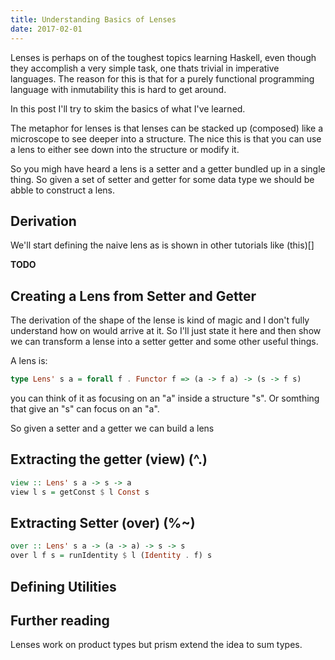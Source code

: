 ```yaml
---
title: Understanding Basics of Lenses
date: 2017-02-01
---
```



Lenses is perhaps on of the toughest topics learning Haskell, even though they accomplish a very simple task, one thats trivial 
in imperative languages. The reason for this is that for a purely functional programming language with inmutability this is hard to get around.

In this post I'll try to skim the basics of what I've learned.

The metaphor for lenses is that lenses can be stacked up (composed) like a microscope to see deeper into a structure. The nice this is that you can use 
a lens to either see down into the structure or modify it.

So you migh have heard a lens is a setter and a getter bundled up in a single thing. So given a set of setter and getter for some data type 
we should be abble to construct a lens.


## Derivation
We'll start defining the naive lens as is shown in other tutorials like (this)[] 


**TODO**


## Creating a Lens from Setter and Getter

The derivation of the shape of the lense  is kind of magic and I don't fully understand how on would arrive at it. So I'll just state it here 
and then show we can transform a lense into a setter getter and some other useful things.

A lens is:
```haskell
type Lens' s a = forall f . Functor f => (a -> f a) -> (s -> f s)
```
you can think of it as focusing on an "a" inside a structure "s". Or somthing that give an "s" can focus on an "a".


So given a setter and a getter we can build a lens

## Extracting the getter (view) (^.)

```haskell
view :: Lens' s a -> s -> a
view l s = getConst $ l Const s
```

## Extracting Setter (over) (%~)

```haskell
over :: Lens' s a -> (a -> a) -> s -> s
over l f s = runIdentity $ l (Identity . f) s
```

## Defining Utilities


## Further reading

Lenses work on product types but prism extend the idea to sum types.
